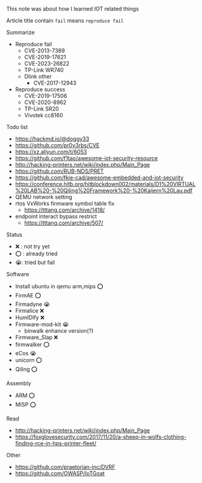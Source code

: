 This note was about how I learned IOT related things

Article title contain `fail` means `reproduce fail`

Summarize
- Reproduce fail
	- CVE-2013-7389 
	- CVE-2019-17621
	- CVE-2023-26822
	- TP-Link WR740
	- Dlink other
		- CVE-2017-12943
- Reproduce success
	- CVE-2019-17506 
	- CVE-2020-8962
	- TP-Link SR20
	- Vivotek cc8160

Todo list
- https://hackmd.io/@doggy33
- https://github.com/pr0v3rbs/CVE
- https://xz.aliyun.com/t/6053
- https://github.com/f1tao/awesome-iot-security-resource
- http://hacking-printers.net/wiki/index.php/Main_Page
- https://github.com/RUB-NDS/PRET
- https://github.com/fkie-cad/awesome-embedded-and-iot-security
- https://conference.hitb.org/hitblockdown002/materials/D1%20VIRTUAL%20LAB%20-%20Qiling%20Framework%20-%20Kaijern%20Lau.pdf
- QEMU network setting
- rtos VxWorks firmware symbol table fix
	- https://tttang.com/archive/1418/
- endpoint interact bypass restrict
	- https://tttang.com/archive/507/
	


Status
- ❌ : not try yet
- ⭕ : already tried 
- 😭: tried but fail

Software 
- Install ubuntu in qemu arm,mips ⭕
- FirmAE ⭕
- Firmadyne 😭
- Firmalice ❌ 
- HumIDIfy ❌ 
- Firmware-mod-kit 😭
	- binwalk enhance version(?)
- Firmware_Slap ❌
- firmwalker ⭕
- eCos 😭
- unicorn ⭕
- Qiling ⭕

Assembly 
- ARM ⭕ 
- MISP ⭕ 


Read
- http://hacking-printers.net/wiki/index.php/Main_Page
- https://foxglovesecurity.com/2017/11/20/a-sheep-in-wolfs-clothing-finding-rce-in-hps-printer-fleet/



Other
- https://github.com/praetorian-inc/DVRF
- https://github.com/OWASP/IoTGoat
